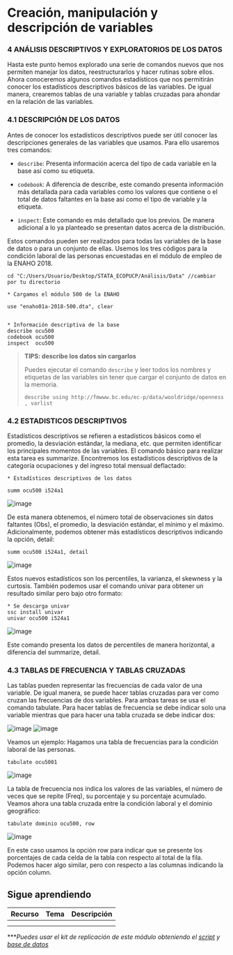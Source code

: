# Creación, manipulación y descripción de variables

### 4 ANÁLISIS DESCRIPTIVOS Y EXPLORATORIOS DE LOS DATOS

Hasta este punto hemos explorado una serie de comandos nuevos que nos permiten manejar los datos, reestructurarlos y hacer rutinas sobre ellos.  Ahora conoceremos algunos comandos estadísticos que nos permitirán conocer los estadísticos descriptivos básicos de las variables. De igual manera, crearemos tablas de una variable y tablas cruzadas para ahondar en la relación de las variables.

### 4.1 DESCRIPCIÓN DE LOS DATOS
Antes de conocer los estadísticos descriptivos puede ser útil conocer las descripciones generales de las variables que usamos. Para ello usaremos tres comandos:

- `describe`: Presenta información acerca del tipo de cada variable en la base así como su etiqueta.

- `codebook`: A diferencia de describe, este comando presenta información más detallada para cada variables como los valores que contiene o el total de datos faltantes en la base asi como el tipo de variable y la etiqueta.

- `inspect`: Este comando es más detallado que los previos. De manera adicional a lo ya planteado se presentan datos acerca de la distribución.

Estos comandos pueden ser realizados para todas las variables de la base de datos o para un conjunto de ellas. Usemos los tres códigos para la condición laboral de las personas encuestadas en el módulo de empleo de la ENAHO 2018.

```
cd "C:/Users/Usuario/Desktop/STATA_ECOPUCP/Análisis/Data" //cambiar por tu directorio

* Cargamos el módulo 500 de la ENAHO

use "enaho01a-2018-500.dta", clear


* Información descriptiva de la base
describe ocu500
codebook ocu500
inspect  ocu500
```


> **TIPS: describe los datos sin cargarlos**
>
>Puedes ejecutar el comando `describe` y leer todos los nombres y etiquetas de las variables sin tener que cargar el conjunto de datos en la memoria.
>
>```
>describe using http://fmwww.bc.edu/ec-p/data/wooldridge/openness , varlist
>```

### 4.2 ESTADISTICOS DESCRIPTIVOS

Estadísticos descriptivos se refieren a estadísticos básicos como el promedio, la desviación estándar, la mediana, etc. que permiten identificar los principales momentos de las variables. El comando básico para realizar esta tarea es summarize. Encontremos los estadísticos descriptivos de la categoría ocupaciones y del ingreso total mensual deflactado:

```
* Estadísticos descriptivos de los datos

summ ocu500 i524a1
```

![image](https://user-images.githubusercontent.com/106888200/223613583-43c92d33-1b0a-4d47-9112-252ef1b0a6c6.png)


De esta manera obtenemos, el número total de observaciones sin datos faltantes (Obs), el promedio, la desviación estándar, el mínimo y el máximo.
Adicionalmente, podemos obtener más estadísticos descriptivos indicando la opción, detail:

```
summ ocu500 i524a1, detail
```

![image](https://user-images.githubusercontent.com/106888200/223613688-e7a1d903-6858-47d7-a63f-0ec71fef4415.png)


Estos nuevos estadísticos son los percentiles, la varianza, el skewness y la curtosis.
También podemos usar el comando univar para obtener un resultado similar pero bajo otro formato:

```
* Se descarga univar
ssc install univar
univar ocu500 i524a1
```

![image](https://user-images.githubusercontent.com/106888200/223613808-d3424f81-c0e8-4aba-b90c-ad31a2ceeb9d.png)


Este comando presenta los datos de percentiles de manera horizontal, a diferencia del summarize, detail.

### 4.3  TABLAS DE FRECUENCIA Y TABLAS CRUZADAS

Las tablas pueden representar las frecuencias de cada valor de una variable. De igual manera, se puede hacer tablas cruzadas para ver como cruzan las frecuencias de dos variables. Para ambas tareas se usa el comando tabulate. Para hacer tablas de frecuencia se debe indicar solo una variable mientras que para hacer una tabla cruzada se debe indicar dos:

![image](https://user-images.githubusercontent.com/106888200/223613981-ae3e2872-4ef2-4a34-b390-22181fe77ae3.png)
![image](https://user-images.githubusercontent.com/106888200/223614060-093b4348-d35a-43fa-aa72-89274c6190a0.png)


Veamos un ejemplo:
Hagamos una tabla de frecuencias para la condición laboral de las personas.

```
tabulate ocu5001
```

![image](https://user-images.githubusercontent.com/106888200/223614150-d9008158-5024-46d1-8ad0-ef5f91a48fc4.png)

La tabla de frecuencia nos indica los valores de las variables, el número de veces que se repite (Freq), su porcentaje y su porcentaje acumulado.
Veamos ahora una tabla cruzada entre la condición laboral y el dominio geográfico:

```
tabulate dominio ocu500, row
```

![image](https://user-images.githubusercontent.com/106888200/223614343-b92534e2-d3f2-4159-8480-e379a1885b80.png)

En este caso usamos la opción row para indicar que se presente los porcentajes de cada celda de la tabla con respecto al total de la fila. Podemos hacer algo similar, pero con respecto a las columnas indicando la opción column.




## Sigue aprendiendo
| Recurso  | Tema | Descripción |
| ------------- |:-------------:|:-------------:|
|               |        |         |
|               |        |         |


****Puedes usar el kit de replicación de este módulo obteniendo el [script](https://github.com/EconPUCP/Stata/blob/main/_An%C3%A1lisis/Scripts/Creaci%C3%B3n%2C%20manipulaci%C3%B3n%20y%20descripci%C3%B3n%20de%20variables/4_an%C3%A1lisis_descriptivos.do "script") y [base de datos](https://github.com/EconPUCP/Stata/tree/main/_An%C3%A1lisis/Data "base de datos")* 
